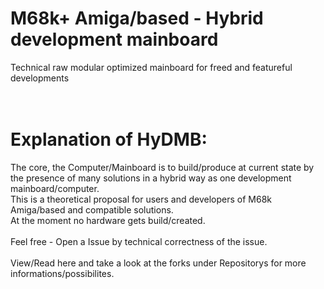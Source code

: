 # M68k+ Amiga/based - Hybrid development mainboard
Technical raw modular optimized mainboard for freed and featureful developments<br>
<br><br>
# Explanation of HyDMB:
The core, the Computer/Mainboard is to build/produce at current state by the presence of many solutions in a hybrid way as one development mainboard/computer.<br>
This is a theoretical proposal for users and developers of M68k Amiga/based and compatible solutions.<br>
At the moment no hardware gets build/created.<br>
<br>
Feel free - Open a Issue by technical correctness of the issue.<br>
<br>
View/Read here and take a look at the forks under Repositorys for more informations/possibilites.<br>
